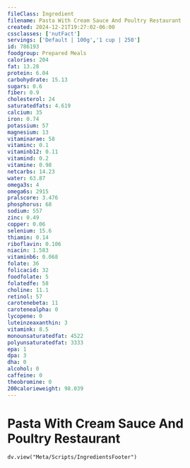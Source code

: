 ```yaml
---
fileClass: Ingredient
filename: Pasta With Cream Sauce And Poultry Restaurant
created: 2024-12-21T19:27:02-06:00
cssclasses: ['nutFact']
servings: ['Default | 100g','1 cup | 250']
id: 786193
foodgroup: Prepared Meals
calories: 204
fat: 13.28
protein: 6.04
carbohydrate: 15.13
sugars: 0.6
fiber: 0.9
cholesterol: 24
saturatedfats: 4.619
calcium: 35
iron: 0.74
potassium: 57
magnesium: 13
vitaminarae: 58
vitaminc: 0.1
vitaminb12: 0.11
vitamind: 0.2
vitamine: 0.98
netcarbs: 14.23
water: 63.87
omega3s: 4
omega6s: 2915
pralscore: 3.476
phosphorus: 68
sodium: 557
zinc: 0.49
copper: 0.06
selenium: 15.6
thiamin: 0.14
riboflavin: 0.106
niacin: 1.583
vitaminb6: 0.068
folate: 36
folicacid: 32
foodfolate: 5
folatedfe: 58
choline: 11.1
retinol: 57
carotenebeta: 11
carotenealpha: 0
lycopene: 0
luteinzeaxanthin: 3
vitamink: 8.5
monounsaturatedfat: 4522
polyunsaturatedfat: 3333
epa: 1
dpa: 3
dha: 0
alcohol: 0
caffeine: 0
theobromine: 0
200calorieweight: 98.039
---
```


# Pasta With Cream Sauce And Poultry Restaurant

```dataviewjs
dv.view("Meta/Scripts/IngredientsFooter")
```